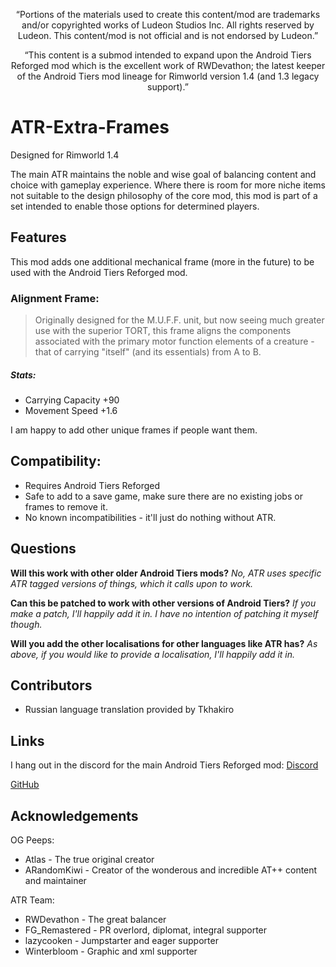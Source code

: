 <p align="center">
	“Portions of the materials used to create this content/mod are trademarks and/or copyrighted works of Ludeon Studios Inc. All rights reserved by Ludeon. This content/mod is not official and is not endorsed by Ludeon.”
</p>
<p align="center">
	“This content is a submod intended to expand upon the Android Tiers Reforged mod which is the excellent work of RWDevathon; the latest keeper of the Android Tiers mod lineage for Rimworld version 1.4 (and 1.3 legacy support).”
</p>

# ATR-Extra-Frames
Designed for Rimworld 1.4

The main ATR maintains the noble and wise goal of balancing content and choice with gameplay experience.
Where there is room for more niche items not suitable to the design philosophy of the core mod, this mod is part of a set intended to enable those options for determined players.

## Features
This mod adds one additional mechanical frame (more in the future) to be used with the Android Tiers Reforged mod.

### Alignment Frame:
> Originally designed for the M.U.F.F. unit, but now seeing much greater use with the superior TORT, this frame aligns the components associated with the primary motor function elements of a creature - that of carrying "itself" (and its essentials) from A to B.
##### Stats:
* Carrying Capacity +90
* Movement Speed +1.6

I am happy to add other unique frames if people want them.

## Compatibility:
* Requires Android Tiers Reforged
* Safe to add to a save game, make sure there are no existing jobs or frames to remove it.
* No known incompatibilities - it'll just do nothing without ATR.

## Questions
**Will this work with other older Android Tiers mods?**
*No, ATR uses specific ATR tagged versions of things, which it calls upon to work.*

**Can this be patched to work with other versions of Android Tiers?**
*If you make a patch, I'll happily add it in. I have no intention of patching it myself though.*

**Will you add the other localisations for other languages like ATR has?**
*As above, if you would like to provide a localisation, I'll happily add it in.*

## Contributors
* Russian language translation provided by Tkhakiro

## Links
I hang out in the discord for the main Android Tiers Reforged mod:
[Discord](https://discord.gg/udNCpbkABT)

[GitHub](https://github.com/MasterOfGrey/ATR-Extra-Frames)

## Acknowledgements
OG Peeps:
* Atlas - The true original creator
* ARandomKiwi - Creator of the wonderous and incredible AT++ content and maintainer

ATR Team:
* RWDevathon - The great balancer
* FG_Remastered - PR overlord, diplomat, integral supporter
* lazycooken - Jumpstarter and eager supporter
* Winterbloom - Graphic and xml supporter
